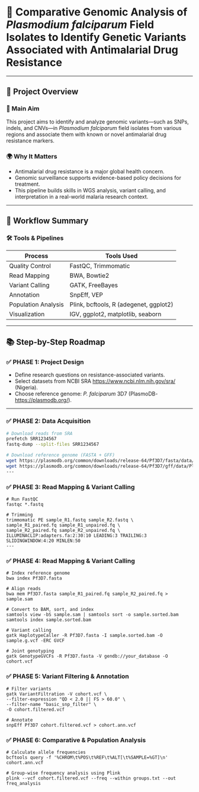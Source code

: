 # 🧬 Comparative Genomic Analysis of *Plasmodium falciparum* Field Isolates to Identify Genetic Variants Associated with Antimalarial Drug Resistance

---

## 🚀 Project Overview

### 🎯 Main Aim
This project aims to identify and analyze genomic variants—such as SNPs, indels, and CNVs—in *Plasmodium falciparum* field isolates from various regions and associate them with known or novel antimalarial drug resistance markers.

### 🌍 Why It Matters
- Antimalarial drug resistance is a major global health concern.
- Genomic surveillance supports evidence-based policy decisions for treatment.
- This pipeline builds skills in WGS analysis, variant calling, and interpretation in a real-world malaria research context.

---

## 📌 Workflow Summary

### 🛠 Tools & Pipelines
| Process                | Tools Used                                       |
|------------------------|--------------------------------------------------|
| Quality Control        | FastQC, Trimmomatic                              |
| Read Mapping           | BWA, Bowtie2                                     |
| Variant Calling        | GATK, FreeBayes                                  |
| Annotation             | SnpEff, VEP                                      |
| Population Analysis    | Plink, bcftools, R (adegenet, ggplot2)           |
| Visualization          | IGV, ggplot2, matplotlib, seaborn                |

---

## 📚 Step-by-Step Roadmap

### ✅ PHASE 1: Project Design
- Define research questions on resistance-associated variants.
- Select datasets from NCBI SRA https://www.ncbi.nlm.nih.gov/sra/ (Nigeria).
- Choose reference genome: *P. falciparum* 3D7 (PlasmoDB- https://plasmodb.org/).

---

### ✅ PHASE 2: Data Acquisition
```bash
# Download reads from SRA
prefetch SRR1234567
fastq-dump --split-files SRR1234567

# Download reference genome (FASTA + GFF)
wget https://plasmodb.org/common/downloads/release-64/Pf3D7/fasta/data/PlasmoDB-64_Pf3D7_Genome.fasta
wget https://plasmodb.org/common/downloads/release-64/Pf3D7/gff/data/PlasmoDB-64_Pf3D7.gff.
---

```
### ✅ PHASE 3: Read Mapping & Variant Calling
```...
# Run FastQC
fastqc *.fastq

# Trimming
trimmomatic PE sample_R1.fastq sample_R2.fastq \
sample_R1_paired.fq sample_R1_unpaired.fq \
sample_R2_paired.fq sample_R2_unpaired.fq \
ILLUMINACLIP:adapters.fa:2:30:10 LEADING:3 TRAILING:3 SLIDINGWINDOW:4:20 MINLEN:50
---

```
### ✅ PHASE 4: Read Mapping & Variant Calling
```...
# Index reference genome
bwa index Pf3D7.fasta

# Align reads
bwa mem Pf3D7.fasta sample_R1_paired.fq sample_R2_paired.fq > sample.sam

# Convert to BAM, sort, and index
samtools view -bS sample.sam | samtools sort -o sample.sorted.bam
samtools index sample.sorted.bam

# Variant calling
gatk HaplotypeCaller -R Pf3D7.fasta -I sample.sorted.bam -O sample.g.vcf -ERC GVCF

# Joint genotyping
gatk GenotypeGVCFs -R Pf3D7.fasta -V gendb://your_database -O cohort.vcf

```
### ✅ PHASE 5: Variant Filtering & Annotation
```...
# Filter variants
gatk VariantFiltration -V cohort.vcf \
--filter-expression "QD < 2.0 || FS > 60.0" \
--filter-name "basic_snp_filter" \
-O cohort.filtered.vcf

# Annotate
snpEff Pf3D7 cohort.filtered.vcf > cohort.ann.vcf

```
### ✅ PHASE 6: Comparative & Population Analysis
```...
# Calculate allele frequencies
bcftools query -f '%CHROM\t%POS\t%REF\t%ALT[\t%SAMPLE=%GT]\n' cohort.ann.vcf

# Group-wise frequency analysis using Plink
plink --vcf cohort.filtered.vcf --freq --within groups.txt --out freq_analysis
